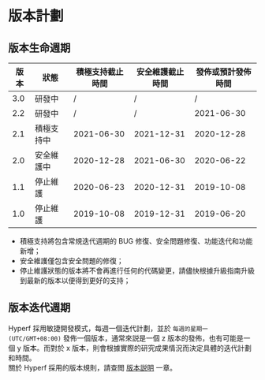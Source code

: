 # 版本計劃

## 版本生命週期

| 版本 | 狀態       | 積極支持截止時間 | 安全維護截止時間 | 發佈或預計發佈時間 |
| ---- | ---------- | ---------------- | ---------------- | ------------------ |
| 3.0  | 研發中     | /                | /                | /                  |
| 2.2  | 研發中     | /                | /                | 2021-06-30         |
| 2.1  | 積極支持中 | 2021-06-30       | 2021-12-31       | 2020-12-28         |
| 2.0  | 安全維護中 | 2020-12-28       | 2021-06-30       | 2020-06-22         |
| 1.1  | 停止維護   | 2020-06-23       | 2020-12-31       | 2019-10-08         |
| 1.0  | 停止維護   | 2019-10-08       | 2019-12-31       | 2019-06-20         |

* 積極支持將包含常規迭代週期的 BUG 修復、安全問題修復、功能迭代和功能新增；
* 安全維護僅包含安全問題的修復；
* 停止維護狀態的版本將不會再進行任何的代碼變更，請儘快根據升級指南升級到最新的版本以便得到更好的支持；


## 版本迭代週期

Hyperf 採用敏捷開發模式，每週一個迭代計劃，並於 `每週的星期一 (UTC/GMT+08:00)` 發佈一個版本，通常來説是一個 z 版本的發佈，也有可能是一個 y 版本。而對於 x 版本，則會根據實際的研究成果情況而決定具體的迭代計劃和時間。   
關於 Hyperf 採用的版本規則，請查閲 [版本説明](zh-hk/versions.md) 一章。
